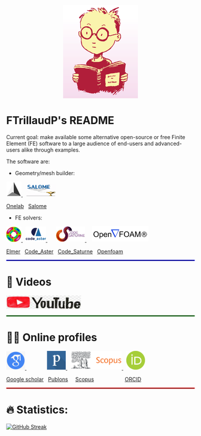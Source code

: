 <!--
- 🔭 currently working on ...
- 🌱 currently learning ...
- 💬 Ask me about ...
- 📫 How to reach me: ...
- ⚡ Fun fact: ...
-->

<div id="header" align="center">
  <img src="./Pictures/geek.png" width="200"/>
</div>

# FTrillaudP's README

Current goal: make available some alternative open-source or free Finite Element (FE) software to a large audience of end-users and advanced-users alike through examples.

The software are:

- Geometry/mesh builder:
<div align="left">
 <a href="https://onelab.info/" rel="onelab">
    <img src="./Pictures/gmsh.png" width="40">
 </a>
 &nbsp;
 <a href="https://www.salome-platform.org/" rel="salome">
    <img src="./Pictures/salome.png" width="80">
 </a>
</div>

[Onelab](https://onelab.info/)
&nbsp;
[Salome](https://www.salome-platform.org/)

- FE solvers:
<div align="left">
 <a href="http://www.elmerfem.org/blog/" rel="elmer">
    <img src="./Pictures/elmer.jpeg" width="40">
 </a>
 &nbsp;
 <a href="https://www.code-aster.org/spip.php?rubrique2" rel="aster">
    <img src="./Pictures/aster.png" width="54">
 </a>
 &nbsp; &nbsp; &nbsp;
 <a href="https://www.code-saturne.org/cms/web/" rel="saturne">
    <img src="./Pictures/saturne.jpeg" width="77">
 </a>
 &nbsp; &nbsp;
 <a href="https://openfoam.org/" rel="openfoam">
    <img src="./Pictures/openfoam.png" width="150">
 </a>
</div>

[Elmer](http://www.elmerfem.org/blog/)
&nbsp;
[Code_Aster](https://www.code-aster.org/spip.php?rubrique2)
&nbsp;
[Code_Saturne](https://www.code-saturne.org/cms/web/)
&nbsp;
[Openfoam](https://openfoam.org/)


<hr style="border:1.5px solid blue">

# 🎥 Videos

<div align="left">
 <a href="https://www.youtube.com/user/IINGENUNAM">
    <img src="./Pictures/youtube.jpeg" width="200">
 </a>
</div>


<hr style="border:1.5px solid green">

# 🧑‍🔬 Online profiles

<div align="left">
 <a href="https://scholar.google.com/citations?user=KK0VX34AAAAJ&hl=en" rel="googlescholar">
    <img src="./Pictures/googleScholar.png" width="50">
 </a>
 &nbsp; &nbsp; &nbsp; &nbsp; &nbsp; &nbsp; &nbsp;
 <a href="https://publons.com/wos-op/researcher/1699475/frederic-trillaud/" rel="publons">
    <img src="./Pictures/publons.png" width="50">
 </a>
 &nbsp;
 <a href="https://www.scopus.com/authid/detail.uri?authorId=55912971200" rel="scopus">
    <img src="./Pictures/scopus.png" width="138">
 </a>
 &nbsp;
 <a href="https://orcid.org/0000-0002-6964-5603" rel="Orcid">
    <img src="./Pictures/orcid.png" width="50">
 </a>
</div>

[Google scholar](https://scholar.google.com/citations?user=KK0VX34AAAAJ&hl=en)
&nbsp;
[Publons](https://publons.com/wos-op/researcher/1699475/frederic-trillaud/)
&nbsp; &nbsp;
[Scopus](https://www.scopus.com/authid/detail.uri?authorId=55912971200)
&nbsp; &nbsp; &nbsp; &nbsp; &nbsp; &nbsp; &nbsp; &nbsp; &nbsp; &nbsp;
[ORCID](https://orcid.org/0000-0002-6964-5603)


<hr style="border:1.5px solid red">

# :fire: Statistics:

[![GitHub Streak](http://github-readme-streak-stats.herokuapp.com?user=your-github-username&theme=dark&background=000000)](https://git.io/streak-stats)
